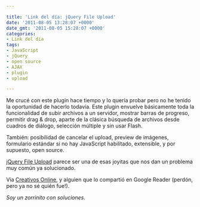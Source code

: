 ```yaml
---

title: 'Link del día: jQuery File Upload'
date: '2011-08-05 13:28:07 +0000'
date_gmt: '2011-08-05 15:28:07 +0000'
categories:
- Link del día
tags:
- JavaScript
- jQuery
- open source
- AJAX
- plugin
- upload

---
```


Me crucé con este plugin hace tiempo y lo quería probar pero no he tenido la oportunidad de hacerlo todavía. Este plugin envuelve básicamente toda la funcionalidad de subir archivos a un servidor, mostrar barras de progreso, permitir drag &amp; drop, aparte de la clásica búsqueda de archivos desde cuadros de diálogo, selección múltiple y sin usar Flash.

También: posibilidad de cancelar el upload, preview de imágenes, formulario estándar si no hay JavaScript habilitado, extensible, y por supuesto, open source.

[jQuery File Upload](http://aquantum-demo.appspot.com/file-upload) parece ser una de esas joyitas que nos dan un problema muy común ya solucionado.

Via [Creativos Online](http://www.creativosonline.org/blog/jquery-file-upload-un-plugin-interesante.html), y alguien que lo compartió en Google Reader (perdón, pero ya no sé quién fue!).

_Soy un zorrinito con soluciones._
